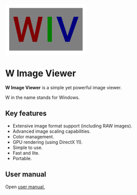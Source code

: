 ![](logo.png)
# W Image Viewer
**W Image Viewer** is a simple yet powerful image viewer.

W in the name stands for Windows.

## Key features
- Extensive image format support (including RAW images).
- Advanced image scaling capabilities.
- Color management.
- GPU rendering (using DirectX 11).
- Simple to use.
- Fast and lite.
- Portable.

## User manual
Open [user manual.](MANUAL.md)
